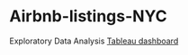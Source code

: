 # Airbnb-listings-NYC
Exploratory Data Analysis
[Tableau dashboard](https://public.tableau.com/app/profile/sujay.bahumik/viz/AirbnbListingsNewYorkCity/Home#1)
